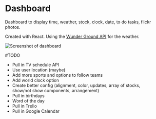 # Dashboard
Dashboard to display time, weather, stock, clock, date, to do tasks, flickr photos.

Created with React. Using the [Wunder Ground API](http://api.wunderground.com/) for the weather.

![Screenshot of dashboard](https://raw.github.com/ryanburgess/dashboard/master/screenshot.png)

#TODO
* Pull in TV schedule API
* Use user location (maybe)
* Add more sports and options to follow teams
* Add world clock option
* Create better config (alignment, color, updates, array of stocks, show/not show components, arrangement)
* Pull in birthdays
* Word of the day
* Pull in Trello
* Pull in Google Calendar

